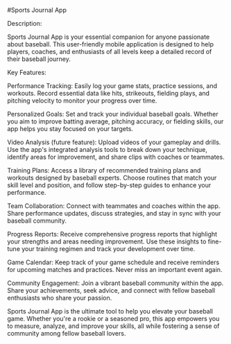 #Sports Journal App

Description:

Sports Journal App is your essential companion for anyone passionate about baseball. This user-friendly mobile application is designed to help players, coaches, and enthusiasts of all levels keep a detailed record of their baseball journey.

Key Features:

Performance Tracking: Easily log your game stats, practice sessions, and workouts. Record essential data like hits, strikeouts, fielding plays, and pitching velocity to monitor your progress over time.

Personalized Goals: Set and track your individual baseball goals. Whether you aim to improve batting average, pitching accuracy, or fielding skills, our app helps you stay focused on your targets.

Video Analysis (future feature): Upload videos of your gameplay and drills. Use the app's integrated analysis tools to break down your technique, identify areas for improvement, and share clips with coaches or teammates.

Training Plans: Access a library of recommended training plans and workouts designed by baseball experts. Choose routines that match your skill level and position, and follow step-by-step guides to enhance your performance.

Team Collaboration: Connect with teammates and coaches within the app. Share performance updates, discuss strategies, and stay in sync with your baseball community.

Progress Reports: Receive comprehensive progress reports that highlight your strengths and areas needing improvement. Use these insights to fine-tune your training regimen and track your development over time.

Game Calendar: Keep track of your game schedule and receive reminders for upcoming matches and practices. Never miss an important event again.

Community Engagement: Join a vibrant baseball community within the app. Share your achievements, seek advice, and connect with fellow baseball enthusiasts who share your passion.

Sports Journal App is the ultimate tool to help you elevate your baseball game. Whether you're a rookie or a seasoned pro, this app empowers you to measure, analyze, and improve your skills, all while fostering a sense of community among fellow baseball lovers.
